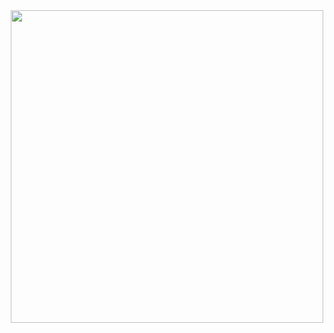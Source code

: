 <div id="header" align="center">
  <img src="https://user-images.githubusercontent.com/34480775/100523211-ffc36c80-31ae-11eb-86c1-0e2002257c1b.JPG" width="500"/>
</div>
